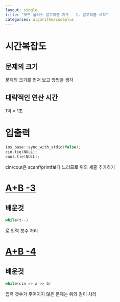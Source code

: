 ```yaml
---
layout: single
title: "코드 플러스 알고리즘 기초 - 1. 알고리즘 시작"
categories: algorithm/codeplus
---
```


# 시간복잡도
## 문제의 크기
문제의 크기를 먼저 보고 방법을 생각


## 대략적인 연산 시간
1억 = 1초


# 입출력

```c++
ios_base::sync_with_stdio(false);
cin.tie(NULL);
cout.tie(NULL);
```
cin/cout은 scanf/printf보다 느리므로 위의 세줄 추가하기


# [A+B -3](https://www.acmicpc.net/problem/10950)
## 배운것
```c++
while(t--)
```
로 입력 갯수 처리

# [A+B -4](https://www.acmicpc.net/problem/10951)
## 배운것
```c++
while(cin >> a >> b)
```
입력 갯수가 주어지지 않은 문제는 위와 같이 처리